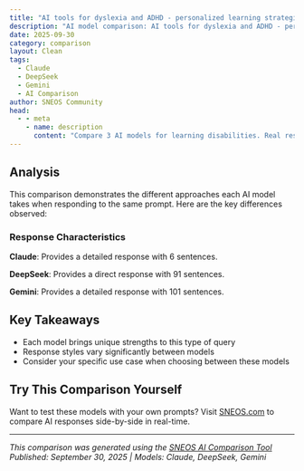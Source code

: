 ```yaml
---
title: "AI tools for dyslexia and ADHD - personalized learning strategies"
description: "AI model comparison: AI tools for dyslexia and ADHD - personalized learning strategies..."
date: 2025-09-30
category: comparison
layout: Clean
tags:
  - Claude
  - DeepSeek
  - Gemini
  - AI Comparison
author: SNEOS Community
head:
  - - meta
    - name: description
      content: "Compare 3 AI models for learning disabilities. Real responses from Claude, DeepSeek, Gemini with detailed analysis."
---
```


<ChatComparison
  title="AI tools for dyslexia and ADHD - personalized learning strategies"
  prompt="AI tools for dyslexia and ADHD - personalized learning strategies"
  :responses='{"Claude": "# AI Tools for Dyslexia and ADHD: Personalized Learning Strategies\n\n## **Dyslexia-Specific AI Tools**\n\n### **Reading \u0026 Text Processing**\n- **Speechify**: AI-powered text-to-speech with natural voices\n- **Voice Dream Reader**: Advanced text-to-speech with highlighting\n- **Immersive Reader** (Microsoft): Real-time text simplification and visual aids\n- **Ghotit Real Writer**: AI spelling and grammar checker designed for dyslexics\n- **ClaroRead**: Combined reading and writing support with prediction\n\n### **Writing Assistance**\n- **Grammarly**: AI grammar checking with dyslexia-friendly explanations\n- **Read\u0026Write** (Texthelp): Comprehensive literacy support suite\n- **Co:Writer**: Word prediction and speech recognition\n- **Dragon NaturallySpeaking**: Advanced speech-to-text software\n\n## **ADHD-Focused AI Tools**\n\n### **Focus \u0026 Attention Management**\n- **Focus Keeper**: AI-powered Pomodoro technique with adaptive timing\n- **Brain.fm**: AI-generated focus music based on neuroscience\n- **Noisli**: Adaptive background noise for concentration\n- **Freedom**: AI-driven website/app blocking based on productivity patterns\n\n### **Task \u0026 Time Management**\n- **Motion**: AI calendar that automatically schedules tasks\n- **Todoist**: Smart scheduling and priority suggestions\n- **Notion AI**: Intelligent note organization and task breakdown\n- **Clockify**: AI time tracking with productivity insights\n\n## **Dual-Purpose AI Learning Platforms**\n\n### **Adaptive Learning Systems**\n- **Khan Academy**: Personalized learning paths with AI tutoring\n- **Century Tech**: AI-powered curriculum adaptation\n- **DreamBox**: Adaptive math learning with real-time adjustments\n- **Squirrel AI**: Personalized tutoring system\n\n### **Study \u0026 Organization Tools**\n- **Otter.ai**: Real-time transcription for lectures and meetings\n- **Quizlet**: AI-powered flashcards and study modes\n- **Anki**: Spaced repetition system with smart scheduling\n- **MindMeister**: AI-enhanced mind mapping\n\n## **Personalized Learning Strategies**\n\n### **For Dyslexia**\n\u0060\u0060\u0060\n\uD83C\uDFAF Multi-Sensory Approach\n\u2022 Visual: Color coding, mind maps, infographics\n\u2022 Auditory: Text-to-speech, recorded lessons\n\u2022 Kinesthetic: Interactive simulations, hands-on activities\n\n\uD83D\uDCDA Reading Strategies\n\u2022 Chunking text into smaller sections\n\u2022 Using reading rulers and overlays\n\u2022 Adjusting fonts (OpenDyslexic, larger sizes)\n\u2022 Preview-read-review methodology\n\u0060\u0060\u0060\n\n### **For ADHD**\n\u0060\u0060\u0060\n\u23F0 Time Management\n\u2022 Break tasks into 15-20 minute segments\n\u2022 Use timers and visual progress indicators\n\u2022 Implement \u0022brain breaks\u0022 between sessions\n\u2022 Schedule challenging tasks during peak focus times\n\n\uD83C\uDFAE Gamification Elements\n\u2022 Progress bars and achievement badges\n\u2022 Point systems for completed tasks\n\u2022 Leaderboards for friendly competition\n\u2022 Immediate feedback and rewards\n\u0060\u0060\u0060\n\n## **Implementation Recommendations**\n\n### **Assessment \u0026 Customization**\n1. **Initial Profiling**: Use AI assessment tools to identify specific needs\n2. **Learning Style Analysis**: Determine preferred input/output methods\n3. **Progress Tracking**: Regular AI-powered analytics on improvement\n4. **Adaptive Adjustments**: Tools that modify difficulty based on performance\n\n### **Integration Strategies**\n- **Classroom Integration**: Tools that work with existing LMS platforms\n- **Home-School Coordination**: Shared progress tracking between environments\n- **Peer Collaboration**: AI-facilitated group work with accommodations\n- **Teacher Training**: AI tools that help educators understand individual needs\n\n### **Accessibility Features to Prioritize**\n- Voice control and speech recognition\n- Customizable visual interfaces\n- Keyboard shortcuts and navigation aids\n- Multi-device synchronization\n- Offline functionality\n\n## **Emerging AI Technologies**\n\n### **Next-Generation Tools**\n- **GPT-based tutoring**: Conversational AI that adapts explanations\n- **Computer vision**: Tools that read handwriting and provide feedback\n- **Predictive analytics**: Systems that anticipate learning challenges\n- **Emotional AI**: Tools that recognize frustration and adjust accordingly\n\n### **Research-Based Approaches**\n- **Cognitive load optimization**: AI that manages information complexity\n- **", "DeepSeek": "Of course. This is an excellent and highly relevant topic. AI tools are revolutionizing support for individuals with dyslexia and ADHD by offering personalized, patient, and multi-sensory learning strategies that were previously difficult to scale.\n\nHere is a comprehensive guide to AI tools and the personalized learning strategies they enable for dyslexia and ADHD.\n\n### Core Challenges \u0026 How AI Addresses Them\n\nFirst, let\u0027s connect the challenges to the AI-powered solutions:\n\n| Challenge (Dyslexia/ADHD) | AI-Powered Solution \u0026 Strategy |\n| :--- | :--- |\n| **Reading Difficulty** (decoding, fluency) | **Text-to-Speech (TTS), OCR, \u0026 Simplification:** AI reads text aloud, converts images of text to readable text, and simplifies complex language in real-time. |\n| **Writing Difficulty** (spelling, grammar, structure) | **Speech-to-Text \u0026 AI Writing Assistants:** Dictate ideas instead of typing. AI helps with spelling, grammar, and even structuring essays and emails. |\n| **Focus \u0026 Distraction (ADHD)** | **Focus Tools \u0026 Gamification:** AI-powered focus timers (Pomodoro), website blockers, and gamified learning apps that adapt to attention spans. |\n| **Organization \u0026 Task Management** | **AI-Powered Planners \u0026 Smart Assistants:** Breaks down large tasks, creates step-by-step plans, sets reminders, and manages schedules. |\n| **Slow Processing Speed** | **Summarization \u0026 Information Extraction:** AI quickly summarizes long articles, videos, and documents to deliver core concepts efficiently. |\n\n---\n\n### AI Tools for Personalized Learning Strategies\n\nHere are specific tools categorized by their primary function.\n\n#### 1. Reading and Comprehension Support\n\nThese tools use AI to make text accessible.\n\n* **Speechify:** A top-tier TTS tool. Its AI voices are incredibly natural and human-like, reducing the cognitive load of reading. You can scan physical books, read PDFs, websites, and more.\n * **Personalized Strategy:** Adjust reading speed significantly (faster than average reading can help with ADHD pacing). Use different, engaging voices to maintain interest.\n* **Google Read \u0026 Write:** A powerful toolbar extension for Chrome and Google Docs. It provides TTS, word prediction, a talking dictionary, and a picture dictionary to build vocabulary.\n * **Personalized Strategy:** Use the highlight and collect feature to pull key information from a document into a new file for easy review.\n* **Microsoft Immersive Reader:** Built into Microsoft products (Word, OneNote, Outlook, Teams). It\u0027s free and incredibly effective. It can read text aloud, break words into syllables, change font spacing and background color, and highlight parts of speech.\n * **Personalized Strategy:** A student with dyslexia can use the \u0022Line Focus\u0022 to highlight one, three, or five lines at a time to reduce visual crowding.\n* **Otter.ai:** An AI-powered note-taker that transcribes speech in real-time.\n * **Personalized Strategy:** Record lectures or meetings. The individual can focus on listening and understanding without the pressure of note-taking, and then review the accurate transcript later.\n\n#### 2. Writing and Expression Support\n\nThese tools help bypass the mechanical difficulties of writing.\n\n* **Grammarly (\u0026 GrammarlyGO):** Goes far beyond basic grammar checks. It helps with clarity, tone, and conciseness. The AI-powered \u0022GrammarlyGO\u0022 can help brainstorm ideas, rewrite sentences, and adjust formality.\n * **Personalized Strategy:** For someone with ADHD, the tone detector can be crucial for ensuring emails don\u0027t come across as abrupt. For dyslexia, it catches homophones (their/there/they\u0027re) that standard spellcheck misses.\n* **Speech-to-Text Tools:** Built-in tools like **Google Voice Typing** (in Google Docs) or **Apple\u0027s Dictation** are excellent and free.\n * **Personalized Strategy:** \u0022Word hunting\u0022 \u2013 struggling to find the right word while typing \u2013 can halt the writing process. Dictation allows for a freer flow of ideas, which can then be structured and edited later.\n* **Goblin.tools:** A suite of small, simple AI tools designed for neurodivergent people. The \u0022Formalizer\u0022 and \u0022Judge\u0022 tools are fantastic for writing.\n * **Personalized Strategy:** Use the \u0022Formalizer\u0022 to take a blunt, informally written sentence and have the AI rephrase it for an email to a teacher or boss.\n\n#### 3. Focus, Organization, and Task Management\n\nThese tools use AI to create structure and manage distractions.\n\n* **Goblin.tools \u0022Magic ToDo\u0022:** This is a game-changer for task initiation. You input a task (e.g., \u0022Write history essay\u0022), and the AI breaks it down into smaller, manageable steps. You can keep breaking down each step until it feels achievable.\n * **Personalized Strategy:** Directly addresses \u0022task paralysis\u0022 common in ADHD by externalizing the executive function of planning.\n* **Motion:** An AI-powered project manager that automatically schedules your tasks and deadlines into a calendar based on your priorities, deadlines, and work habits.\n * **Personalized Strategy:** It acts as an \u0022external brain\u0022 for time management, reducing the mental energy spent on planning and rescheduling.\n* **Focus-Based Apps:** While not always pure AI, apps like **Forest** (gamified focus) or **Freedom** (website blocker) use principles of behavioral psychology that are highly effective for ADHD. Newer apps are starting to integrate AI to suggest optimal focus times.\n\n#### 4. Comprehensive Learning Platforms\n\nThese platforms use AI at their core to adapt the entire learning experience.\n\n* **Khan Academy:** While not exclusively for neurodivergent learners, its self-paced, mastery-based model is inherently supportive. Students can watch videos, use interactive exercises, and get hints until they achieve mastery.\n * **Personalized Strategy:** The structured, predictable path and the ability to review concepts repeatedly without judgment align well with the needs of both dyslexia and ADHD.\n* **ChatGPT / Google Gemini / Microsoft Copilot:** These Large Language Models (LLMs) are the ultimate personal tutors when used correctly.\n * **Personalized Strategies:**\n * **Explain Like I\u0027m 10:** Ask it to explain a complex topic (e.g., photosynthesis) in simple, relatable terms.\n * **Create a Study Plan:** \u0022I have ADHD and a biology test on chapter 5 in one week. Create a 7-day study plan with 25-minute sessions.\u0022\n * **Generate Examples:** \u0022I don\u0027t understand metaphors. Give me 5 examples of metaphors related to the ocean.\u0022\n * **Draft an Outline:** \u0022Help me create an outline for a 5-paragraph essay on the causes of World War I.\u0022\n\n---\n\n### How to Build a Personalized AI Strategy\n\n1. **Identify the Primary Hurdle:** Is it reading the material? Getting started on the task? Staying focused? Knowing the biggest pain point helps you select the right tool first.\n2. **Scaffold with AI:** Use AI as a scaffold, not a crutch. The goal is to build skills and independence. For example, use a TTS tool to *access* the text, not to avoid reading altogether.\n3. **Combine Tools:** The real power comes from combining tools. Use **Otter.ai** to record a lecture, then use **ChatGPT** to summarize the transcript, and finally use **Immersive Reader** to review the summary.\n4. **Embrace Iteration:** What works one day might not work the next, especially for ADHD. Be flexible and have a \u0022toolbox\u0022 of options ready.\n5. **Promote Self-Advocacy:** Teach individuals to understand their own learning needs and how to articulate them. \u0022I learn best when I can listen to the text and see it highlighted at the same time\u0022 is a powerful statement.\n\n### The Future is Now\n\nAI is democratizing access to personalized education and productivity. For individuals with dyslexia and ADHD, these tools are not just conveniences; they are bridges to unlocking their full potential, reducing frustration, and fostering a love for learning by working *with* their unique cognitive styles, not against them.", "Gemini": "## AI Tools for Dyslexia and ADHD: Personalized Learning Strategies\n\nAI is increasingly being used to support individuals with dyslexia and ADHD, offering personalized learning strategies and accommodations that cater to their specific needs. Here\u0027s a breakdown of how AI is being utilized:\n\n**I. Understanding the Challenges:**\n\nBefore diving into the tools, it\u0027s important to recognize the common challenges faced by individuals with:\n\n* **Dyslexia:** Difficulty with reading, spelling, and decoding language. This can impact comprehension, fluency, and writing skills.\n* **ADHD:** Challenges with attention, hyperactivity, and impulsivity. This can affect focus, organization, time management, and task completion.\n\n**II. AI-Powered Tools and Their Applications:**\n\nHere\u0027s a categorized overview of AI tools, highlighting their features and how they address specific challenges:\n\n**A. Reading and Writing Support:**\n\n* **1. Text-to-Speech (TTS) with AI-Powered Natural Language Processing (NLP):**\n * **Challenge Addressed:** Reading difficulties, decoding, comprehension.\n * **How AI Helps:**\n * **Realistic Voices:** AI creates more natural and engaging voices, improving listening comprehension.\n * **Contextual Understanding:** NLP helps the software understand the meaning of the text, leading to better pronunciation and intonation.\n * **Customization:** Allows users to adjust reading speed, voice, and highlighting options based on their preferences.\n * **Examples:**\n * **NaturalReader:** Offers a variety of voices and features like OCR (Optical Character Recognition) to read text from images.\n * **Read\u0026Write by Texthelp:** Provides comprehensive reading and writing support tools, including TTS, vocabulary support, and dictation.\n * **Speechify:** Converts text from almost any source into speech, offering a highly customizable reading experience.\n\n* **2. Speech-to-Text (STT) or Dictation:**\n * **Challenge Addressed:** Writing difficulties, spelling challenges, expressing thoughts in written form.\n * **How AI Helps:**\n * **Accuracy:** AI-powered STT engines offer high accuracy in transcribing spoken words into text, even with accents or background noise.\n * **Real-Time Transcription:** Allows users to dictate their thoughts directly into text in real-time, bypassing writing difficulties.\n * **Formatting and Editing:** Some tools include features to format the text with voice commands.\n * **Examples:**\n * **Otter.ai:** Primarily a transcription service, but also excellent for dictation.\n * **Google Docs Voice Typing:** Free and readily available in Google Docs.\n * **Dragon NaturallySpeaking (Nuance):** A powerful and highly customizable dictation software.\n\n* **3. AI-Powered Grammar and Spelling Checkers:**\n * **Challenge Addressed:** Spelling errors, grammatical mistakes, and improving writing clarity.\n * **How AI Helps:**\n * **Contextual Awareness:** AI can understand the context of a sentence and identify errors that traditional grammar checkers might miss.\n * **Style Suggestions:** AI can offer suggestions for improving writing style and clarity, making it easier to express ideas effectively.\n * **Learning Opportunities:** Some tools provide explanations for grammar rules and suggest alternative phrasing, promoting learning.\n * **Examples:**\n * **Grammarly:** A popular tool that offers grammar, spelling, punctuation, and style suggestions.\n * **ProWritingAid:** Offers a more in-depth analysis of writing, including readability scores and suggestions for improving structure.\n * **Hemingway Editor:** Focuses on simplifying writing by highlighting complex sentences and adverbs.\n\n* **4. AI-Powered Summarization Tools:**\n * **Challenge Addressed:** Reading comprehension, information overload.\n * **How AI Helps:**\n * **Extracts Key Information:** Quickly identifies and summarizes the most important information from lengthy texts.\n * **Condenses Complex Topics:** Simplifies complex topics by providing a concise overview.\n * **Improves Comprehension:** Helps users grasp the main ideas and key details more easily.\n * **Examples:**\n * **SummarizeBot:** Summarizes articles, documents, and websites.\n * **Quillionz:** Uses AI to assess reading levels and create personalized learning content.\n\n**B. Focus and Attention Support (ADHD-Specific):**\n\n* **1. AI-Powered Focus Apps and Task Management Tools:**\n * **Challenge Addressed:** Difficulty focusing, managing time, and organizing tasks.\n * **How AI Helps:**\n * **Personalized Focus Sessions:** AI analyzes user behavior and recommends optimal focus durations and break intervals (e.g., Pomodoro Technique).\n * **Adaptive Scheduling:** AI learns user preferences and creates personalized schedules that optimize productivity.\n * **Gamification:** AI incorporates game-like elements to make tasks more engaging and rewarding.\n * **Distraction Blocking:** Blocks distracting websites and apps during focus sessions.\n * **Examples:**\n * **Freedom:** Blocks distracting websites and apps.\n * **Forest:** A gamified app that helps users stay focused by planting virtual trees.\n * **Engross:** Uses AI to schedule breaks and focus sessions based on user data.\n\n* **2. AI-Driven Cognitive Training Games:**\n * **Challenge Addressed:** Attention deficits, impulsivity, and working memory issues.\n * **How AI Helps:**\n * **Adaptive Difficulty:** AI adjusts the difficulty level of the games based on user performance, ensuring a challenging but achievable experience.\n * **Personalized Training:** AI targets specific cognitive skills based on individual needs and weaknesses.\n * **Engaging and Motivating:** Gamified approach makes cognitive training more enjoyable and encourages consistent use.\n * **Examples:**\n * **CogniFit:** Offers a variety of cognitive training games and assessments.\n * **BrainHQ:** Scientifically designed exercises to improve cognitive function.\n\n* **3. AI-Powered Noise Cancellation and Sound Masking:**\n * **Challenge Addressed:** Sensitivity to noise, distractibility.\n * **How AI Helps:**\n * **Filters Background Noise:** AI algorithms effectively filter out unwanted background noise, creating a quieter and more focused environment.\n * **Generates Soothing Sounds:** Provides ambient noise or white noise to mask distractions and promote relaxation.\n * **Examples:**\n * **Krisp:** Noise cancellation software for microphones.\n * **Brain.fm:** Generates AI-composed functional music designed to improve focus and relaxation.\n * **Noisly:** Provides a variety of ambient sounds to mask distractions.\n\n**C. Organization and Planning Support (ADHD-Specific):**\n\n* **1. AI-Powered Calendar and Task Management Apps:**\n * **Challenge Addressed:** Difficulty with organization, time management, and planning.\n * **How AI Helps:**\n * **Smart Scheduling:** AI suggests optimal times for tasks based on user habits and priorities.\n * **Automated Reminders:** Sends timely reminders to keep users on track.\n * **Task Prioritization:** Helps users prioritize tasks based on urgency and importance.\n * **Smart Goal Setting:** Assists users in setting realistic and achievable goals.\n * **Examples:**\n * **Google Calendar (with Smart Features):** Offers features like smart scheduling and automated reminders.\n * **Todoist:** A popular task management app with features like smart scheduling and project collaboration.\n * **Trello (with AI Power-Ups):** A visual project management tool that can be enhanced with AI power-ups.\n\n**III. Considerations for Choosing AI Tools:**\n\n* **Specific Needs:** Identify the specific challenges and areas where support is needed.\n* **User-Friendliness:** Choose tools that are easy to use and navigate.\n* **Customization Options:** Look for tools that offer a high degree of customization to tailor the experience to individual needs.\n* **Privacy and Security:** Ensure that the tool protects user data and privacy.\n* **Cost:** Consider the cost of the tool and whether it fits within your budget.\n* **Trial Period:** Take advantage of free trials to test out different tools before making a purchase.\n* **Reviews and Recommendations:** Read reviews and seek recommendations from other users.\n* **Integration with Existing Tools:** Consider how the tool will integrate with your existing workflow and devices.\n\n**IV. The Future of AI in Dyslexia and ADHD Support:**\n\n* **More Personalized Learning:** AI will become even more adept at creating personalized learning experiences that cater to individual needs and learning styles.\n* **Early Detection and Intervention:** AI-powered tools may be able to identify individuals at risk of dyslexia or ADHD at an earlier age, allowing for timely intervention.\n* **Improved Accessibility:** AI will make educational resources more accessible to individuals with disabilities.\n* **Integration with Assistive Technology:** AI will be seamlessly integrated with other assistive technologies to create a more comprehensive support system.\n* **Virtual Coaching and Mentoring:** AI-powered virtual coaches and mentors will provide personalized guidance and support to individuals with dyslexia and ADHD.\n\n**V. Ethical Considerations:**\n\n* **Bias in Algorithms:** Ensure that AI algorithms are free from bias and do not discriminate against certain groups.\n* **Data Privacy and Security:** Protect user data and privacy.\n* **Over-Reliance on AI:** Encourage users to develop their own skills and strategies rather than relying solely on AI.\n* **Accessibility for All:** Ensure that AI tools are accessible to all individuals, regardless of their socioeconomic status.\n\n**In conclusion,** AI offers a powerful set of tools and strategies for supporting individuals with dyslexia and ADHD. By carefully selecting and utilizing these tools, educators, parents, and individuals themselves can create more personalized and effective learning experiences, fostering success and empowerment. Remember that AI should be seen as a *supplement*, not a *replacement*, for traditional teaching methods and support strategies. It\u0027s crucial to combine AI with human interaction, personalized instruction, and emotional support to create a holistic approach to learning and development.\n"}' 
  published-date="11:58"
/>

## Analysis

This comparison demonstrates the different approaches each AI model takes when responding to the same prompt. Here are the key differences observed:

### Response Characteristics

**Claude**: Provides a detailed response with 6 sentences. 

**DeepSeek**: Provides a direct response with 91 sentences. 

**Gemini**: Provides a detailed response with 101 sentences. 

## Key Takeaways

- Each model brings unique strengths to this type of query
- Response styles vary significantly between models
- Consider your specific use case when choosing between these models

## Try This Comparison Yourself

Want to test these models with your own prompts? Visit [SNEOS.com](https://sneos.com) to compare AI responses side-by-side in real-time.

---

*This comparison was generated using the [SNEOS AI Comparison Tool](https://sneos.com)*
*Published: September 30, 2025 | Models: Claude, DeepSeek, Gemini*
